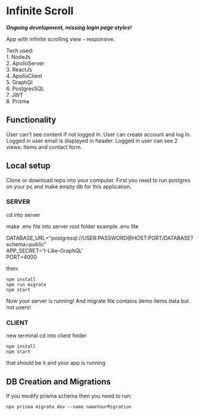 # Infinite Scroll
***Ongoing development, missing login page styles!***

App with infinite scrolling view - responsive.

Tech used:<br />
    1. NodeJs<br />
    2. ApolloServer<br />
    3. ReactJs<br />
    4. ApolloClient<br />
    5. GraphQl<br />
    6. PostgresSQL<br />
    7. JWT<br />
    8. Prisma<br />

## Functionality

User can't see content if not logged in.
User can create account and log in.
Logged in user email is displayed in header.
Logged in user can see 2 views: Items and contact form.

## Local setup

Clone or download repo into your computer.
First you need to run postgres on your pc and make empty db for this application.

### SERVER

cd into server

make .env file into server root folder
example .env file

DATABASE_URL="postgresql://USER:PASSWORD@HOST:PORT/DATABASE?schema=public"<br />
APP_SECRET='I-Like-GraphQL'<br />
PORT=4000<br />

then:

```
npm install
npm run migrate
npm start
```

Now your server is running! And migrate file contains demo items data but not users!

### CLIENT

new terminal
cd into client folder

```
npm install
npm start
```

that should be it and your app is running

## DB Creation and Migrations

If you modify prisma schema then you need to run:

```
npx prisma migrate dev --name nameYourMigration
```
